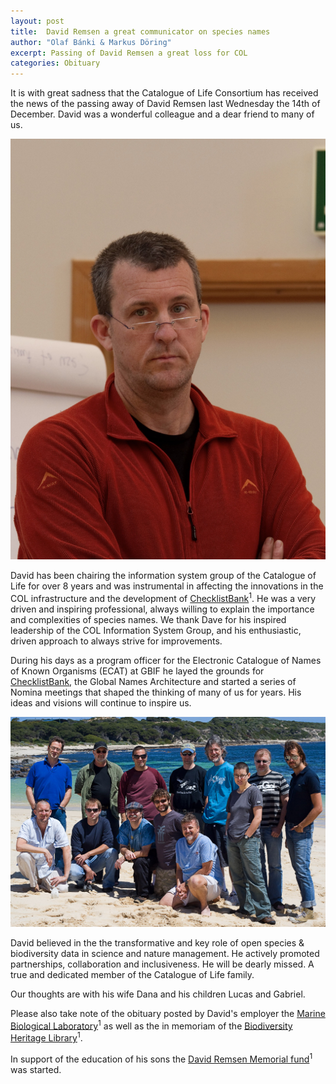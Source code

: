 ```yaml
---
layout: post
title:  David Remsen a great communicator on species names
author: "Olaf Bánki & Markus Döring"
excerpt: Passing of David Remsen a great loss for COL
categories: Obituary
---
```


It is with great sadness that the Catalogue of Life Consortium has received the news of the passing away of David Remsen last Wednesday the 14th of December. David was a wonderful colleague and a dear friend to many of us. 

![David Remsen](images/posts/David.jpg)

David has been chairing the information system group of the Catalogue of Life for over 8 years and was instrumental in affecting the innovations in the COL infrastructure and the development of [ChecklistBank](https://www.checklistbank.org/)<sup>1</sup>. He was a very driven and inspiring professional, always willing to explain the importance and complexities of species names. We thank Dave for his inspired leadership of the COL Information System Group, and his enthusiastic, driven approach to always strive for improvements. 

During his days as a program officer for the Electronic Catalogue of Names of Known Organisms (ECAT) at GBIF he layed the grounds for [ChecklistBank](https://www.checklistbank.org), the Global Names Architecture 
and started a series of Nomina meetings that shaped the thinking of many of us for years. 
His ideas and visions will continue to inspire us.

![Nomina III at Margret River, Western Australia](images/posts/Nomina-III.jpg)

David believed in the the transformative and key role of open species & biodiversity data in science and nature management. He actively promoted partnerships, collaboration and inclusiveness. He will be dearly missed. A true and dedicated member of the Catalogue of Life family.  

Our thoughts are with his wife Dana and his children Lucas and Gabriel. 

Please also take note of the obituary posted by David's employer the [Marine Biological Laboratory](https://www.mbl.edu/news/obituaries/david-remsen)<sup>1</sup> as well as the in memoriam of the [Biodiversity Heritage Library](https://blog.biodiversitylibrary.org/2022/12/in-memoriam-david-remsen.html)<sup>1</sup>. 

In support of the education of his sons the [David Remsen Memorial fund](https://www.gofundme.com/f/david-remsen-memorial-fund?member=23886715&utm_campaign=p_cp+share-sheet&utm_content=undefined&utm_medium=copy_link_all&utm_source=customer&utm_term=undefined)<sup>1</sup> was started.


